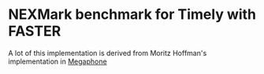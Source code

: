 # NEXMark benchmark for Timely with FASTER

A lot of this implementation is derived from Moritz Hoffman's implementation in [Megaphone](https://github.com/strymon-system/megaphone)
